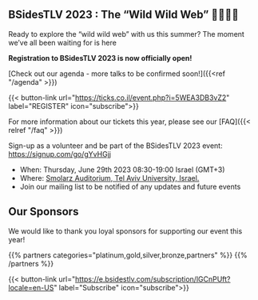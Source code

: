 <!-- ---
title: Register
menu:
  main:
    weight: 40
--- -->


## BSidesTLV 2023 : The “Wild Wild Web” 🤠👢🐎🤪

Ready to explore the “wild wild web” with us this summer?
The moment we’ve all been waiting for is here

**Registration to BSidesTLV 2023 is now officially open!**

[Check out our agenda - more talks to be confirmed soon!]({{<ref "/agenda" >}})

{{< button-link url="https://ticks.co.il/event.php?i=5WEA3DB3vZ2" label="REGISTER" icon="subscribe">}}

For more information about our tickets this year, please see our [FAQ]({{< relref "/faq" >}})

Sign-up as a volunteer and be part of the BSidesTLV 2023 event:  https://signup.com/go/gYvHGjj

- When: Thursday, June 29th 2023 08:30-19:00 Israel (GMT+3)
- Where: [Smolarz Auditorium,  Tel Aviv University, Israel.](https://goo.gl/maps/empagm1x9NETBmkX7)
- Join our mailing list to be notified of any updates and future events 


## Our Sponsors

We would like to thank you loyal sponsors for supporting our event this year!

{{% partners categories="platinum,gold,silver,bronze,partners" %}}
{{% /partners %}}

{{< button-link url="https://e.bsidestlv.com/subscription/lGCnPUft?locale=en-US" label="Subscribe" icon="subscribe">}}
